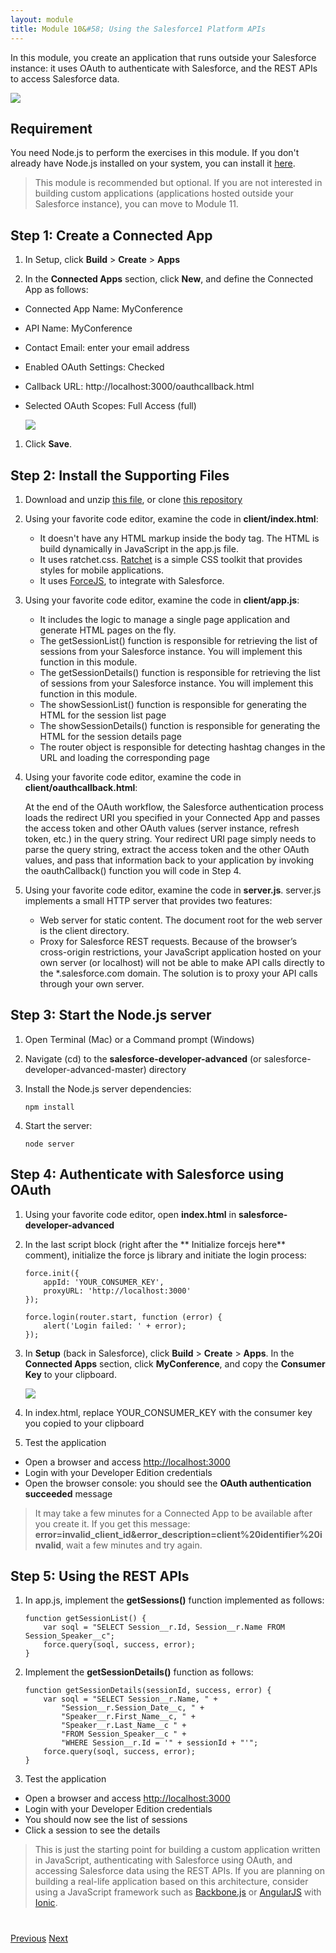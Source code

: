 ```yaml
---
layout: module
title: Module 10&#58; Using the Salesforce1 Platform APIs
---
```

In this module, you create an application that runs outside your Salesforce instance: it uses OAuth to authenticate with Salesforce, and the REST APIs to access Salesforce data.

![](images/api.jpg)

## Requirement

You need Node.js to perform the exercises in this module. If you don't already have Node.js installed on your system, you can install it [here](http://nodejs.org/).

> This module is recommended but optional. If you are not interested in building custom applications (applications hosted outside your Salesforce instance), you can move to Module 11.

## Step 1: Create a Connected App

1. In Setup, click **Build** > **Create** > **Apps**

1. In the **Connected Apps** section, click **New**, and define the Connected App as follows:
  - Connected App Name: MyConference
  - API Name: MyConference
  - Contact Email: enter your email address
  - Enabled OAuth Settings: Checked
  - Callback URL: http://localhost:3000/oauthcallback.html
  - Selected OAuth Scopes: Full Access (full)

    ![](images/connected-app.jpg)

1. Click **Save**.


## Step 2: Install the Supporting Files

1. Download and unzip [this file](https://github.com/ccoenraets/salesforce-developer-workshop/archive/master.zip), or clone [this repository](https://github.com/ccoenraets/salesforce-developer-workshop)

1. Using your favorite code editor, examine the code in **client/index.html**:
    - It doesn't have any HTML markup inside the body tag. The HTML is build dynamically in JavaScript in the app.js file.
    - It uses ratchet.css. [Ratchet](http://goratchet.com/) is a simple CSS toolkit that provides styles for mobile applications.
    - It uses [ForceJS](https://github.com/ccoenraets/forcejs), to integrate with Salesforce.

1. Using your favorite code editor, examine the code in **client/app.js**:
    - It includes the logic to manage a single page application and generate HTML pages on the fly.
    - The getSessionList() function is responsible for retrieving the list of sessions from your Salesforce instance. You will implement this function in this module. 
    - The getSessionDetails() function is responsible for retrieving the list of sessions from your Salesforce instance. You will implement this function in this module. 
    - The showSessionList() function is responsible for generating the HTML for the session list page
    - The showSessionDetails() function is responsible for generating the HTML for the session details page
    - The router object is responsible for detecting hashtag changes in the URL and loading the corresponding page 

1. Using your favorite code editor, examine the code in **client/oauthcallback.html**:

    At the end of the OAuth workflow, the Salesforce authentication process loads the redirect URI you specified in your Connected App and passes the access token and other OAuth values (server instance, refresh token, etc.) in the query string. Your redirect URI page simply needs to parse the query string, extract the access token and the other OAuth values, and pass that information back to your application by invoking the oauthCallback() function you will code in Step 4.

1. Using your favorite code editor, examine the code in **server.js**. server.js implements a small HTTP server that provides two features:
    - Web server for static content. The document root for the web server is the client directory.
    - Proxy for Salesforce REST requests. Because of the browser’s cross-origin restrictions, your JavaScript application hosted on your own server (or localhost) will not be able to make API calls directly to the *.salesforce.com domain. The solution is to proxy your API calls through your own server.


## Step 3: Start the Node.js server

1. Open Terminal (Mac) or a Command prompt (Windows)

1. Navigate (cd) to the **salesforce-developer-advanced** (or salesforce-developer-advanced-master) directory

1. Install the Node.js server dependencies:

    ```
    npm install
    ```

1. Start the server:  

    ```
    node server
    ```

## Step 4: Authenticate with Salesforce using OAuth

1. Using your favorite code editor, open **index.html** in **salesforce-developer-advanced**

1. In the last script block (right after the ** Initialize forcejs here** comment), initialize the force js library and initiate the login process: 

    ```
    force.init({
        appId: 'YOUR_CONSUMER_KEY',
        proxyURL: 'http://localhost:3000'
    });

    force.login(router.start, function (error) {
        alert('Login failed: ' + error);
    });
    ```

1. In **Setup** (back in Salesforce), click **Build** > **Create** > **Apps**. In the **Connected Apps** section, click **MyConference**, and copy the **Consumer Key** to your clipboard.

    ![](images/consumer-key.jpg)

1. In index.html, replace YOUR&#95;CONSUMER_KEY with the consumer key you copied to your clipboard

1. Test the application
  - Open a browser and access [http://localhost:3000](http://localhost:3000)
  - Login with your Developer Edition credentials
  - Open the browser console: you should see the **OAuth authentication succeeded** message

  > It may take a few minutes for a Connected App to be available after you create it. If you get this message: **error=invalid_client_id&error_description=client%20identifier%20invalid**, wait a few minutes and try again.


## Step 5: Using the REST APIs

1. In app.js, implement the **getSessions()** function implemented as follows:

    ```
    function getSessionList() {
        var soql = "SELECT Session__r.Id, Session__r.Name FROM Session_Speaker__c";
        force.query(soql, success, error);
    }
    ```

1. Implement the **getSessionDetails()** function as follows:

    ```
    function getSessionDetails(sessionId, success, error) {
        var soql = "SELECT Session__r.Name, " +
            "Session__r.Session_Date__c, " +
            "Speaker__r.First_Name__c, " +
            "Speaker__r.Last_Name__c " +
            "FROM Session_Speaker__c " +
            "WHERE Session__r.Id = '" + sessionId + "'";
        force.query(soql, success, error);
    }
    ```

1. Test the application
  - Open a browser and access [http://localhost:3000](http://localhost:3000)
  - Login with your Developer Edition credentials
  - You should now see the list of sessions
  - Click a session to see the details

> This is just the starting point for building a custom application written in JavaScript, authenticating with Salesforce using OAuth, and accessing Salesforce data using the REST APIs. If you are planning on building a real-life application based on this architecture, consider using a JavaScript framework such as [Backbone.js](http://backbonejs.org/) or [AngularJS](https://angularjs.org/) with [Ionic](http://ionicframework.com/).



<div class="row" style="margin-top:40px;">
<div class="col-sm-12">
<a href="Using-JavaScript-in-Visualforce-Pages.html" class="btn btn-default"><i class="glyphicon glyphicon-chevron-left"></i> Previous</a>
<a href="Testing.html" class="btn btn-default pull-right">Next <i class="glyphicon glyphicon-chevron-right"></i></a>
</div>
</div>
